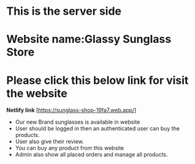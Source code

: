 


 <!--Website name  -->
   # This is the server side
  # Website name:Glassy Sunglass Store
 <!-- Netlify live link -->
 # Please click this below link for visit the website
**Netlify link** [https://sunglass-shop-19fa7.web.app/]
 <!-- Benfits of this website -->
 * Our new Brand sunglasses is available in website
 * User should be logged in then an authenticated user can buy the products.
 * User also give their review.
 * You can buy any product from this website
 * Admin also show all placed orders and manage all products.
















